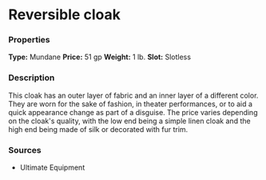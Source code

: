 ﻿---
Title: "Reversible cloak"
Type: "Mundane"
Price: "51 gp"
Weight: "1 lb."
Slot: "Slotless"
Description: |
  "This cloak has an outer layer of fabric and an inner layer of a different color. They are worn for the sake of fashion, in theater performances, or to aid a quick appearance change as part of a disguise. The price varies depending on the cloak's quality, with the low end being a simple linen cloak and the high end being made of silk or decorated with fur trim."
Sources: "['Ultimate Equipment']"
---

# Reversible cloak

### Properties

**Type:** Mundane **Price:** 51 gp **Weight:** 1 lb. **Slot:** Slotless

### Description

This cloak has an outer layer of fabric and an inner layer of a different color. They are worn for the sake of fashion, in theater performances, or to aid a quick appearance change as part of a disguise. The price varies depending on the cloak's quality, with the low end being a simple linen cloak and the high end being made of silk or decorated with fur trim.

### Sources

* Ultimate Equipment